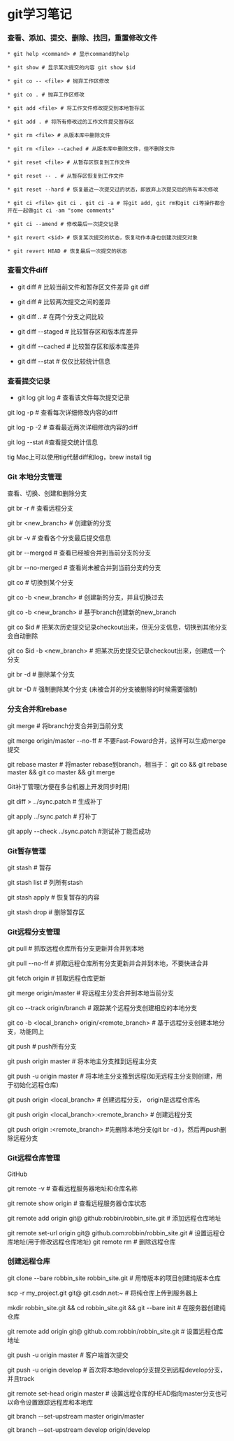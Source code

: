 # git学习笔记

### 查看、添加、提交、删除、找回，重置修改文件
```
* git help <command> # 显示command的help

* git show # 显示某次提交的内容 git show $id

* git co -- <file> # 抛弃工作区修改

* git co . # 抛弃工作区修改

* git add <file> # 将工作文件修改提交到本地暂存区

* git add . # 将所有修改过的工作文件提交暂存区

* git rm <file> # 从版本库中删除文件

* git rm <file> --cached # 从版本库中删除文件，但不删除文件

* git reset <file> # 从暂存区恢复到工作文件

* git reset -- . # 从暂存区恢复到工作文件

* git reset --hard # 恢复最近一次提交过的状态，即放弃上次提交后的所有本次修改

* git ci <file> git ci . git ci -a # 将git add, git rm和git ci等操作都合并在一起做git ci -am "some comments"

* git ci --amend # 修改最后一次提交记录

* git revert <$id> # 恢复某次提交的状态，恢复动作本身也创建次提交对象

* git revert HEAD # 恢复最后一次提交的状态

```

### 查看文件diff

* git diff <file> # 比较当前文件和暂存区文件差异 git diff

* git diff <id1><id2> # 比较两次提交之间的差异

* git diff <branch1>..<branch2> # 在两个分支之间比较

* git diff --staged # 比较暂存区和版本库差异

* git diff --cached # 比较暂存区和版本库差异

* git diff --stat # 仅仅比较统计信息

### 查看提交记录

* git log git log <file> # 查看该文件每次提交记录

git log -p <file> # 查看每次详细修改内容的diff

git log -p -2 # 查看最近两次详细修改内容的diff

git log --stat #查看提交统计信息

tig Mac上可以使用tig代替diff和log，brew install tig

### Git 本地分支管理

查看、切换、创建和删除分支

git br -r # 查看远程分支

git br <new_branch> # 创建新的分支

git br -v # 查看各个分支最后提交信息

git br --merged # 查看已经被合并到当前分支的分支

git br --no-merged # 查看尚未被合并到当前分支的分支

git co <branch> # 切换到某个分支

git co -b <new_branch> # 创建新的分支，并且切换过去

git co -b <new_branch> <branch> # 基于branch创建新的new_branch

git co $id # 把某次历史提交记录checkout出来，但无分支信息，切换到其他分支会自动删除

git co $id -b <new_branch> # 把某次历史提交记录checkout出来，创建成一个分支

git br -d <branch> # 删除某个分支

git br -D <branch> # 强制删除某个分支 (未被合并的分支被删除的时候需要强制)

### 分支合并和rebase

git merge <branch> # 将branch分支合并到当前分支

git merge origin/master --no-ff # 不要Fast-Foward合并，这样可以生成merge提交

git rebase master <branch> # 将master rebase到branch，相当于： git co <branch> && git rebase master && git co master && git merge <branch>

 Git补丁管理(方便在多台机器上开发同步时用)

git diff > ../sync.patch # 生成补丁

git apply ../sync.patch # 打补丁

git apply --check ../sync.patch #测试补丁能否成功

### Git暂存管理

git stash # 暂存

git stash list # 列所有stash

git stash apply # 恢复暂存的内容

git stash drop # 删除暂存区

### Git远程分支管理

git pull # 抓取远程仓库所有分支更新并合并到本地

git pull --no-ff # 抓取远程仓库所有分支更新并合并到本地，不要快进合并

git fetch origin # 抓取远程仓库更新

git merge origin/master # 将远程主分支合并到本地当前分支

git co --track origin/branch # 跟踪某个远程分支创建相应的本地分支

git co -b <local_branch> origin/<remote_branch> # 基于远程分支创建本地分支，功能同上

git push # push所有分支

git push origin master # 将本地主分支推到远程主分支

git push -u origin master # 将本地主分支推到远程(如无远程主分支则创建，用于初始化远程仓库)

git push origin <local_branch> # 创建远程分支， origin是远程仓库名

git push origin <local_branch>:<remote_branch> # 创建远程分支

git push origin :<remote_branch> #先删除本地分支(git br -d <branch>)，然后再push删除远程分支

### Git远程仓库管理

GitHub

git remote -v # 查看远程服务器地址和仓库名称

git remote show origin # 查看远程服务器仓库状态

git remote add origin git@ github:robbin/robbin_site.git # 添加远程仓库地址

git remote set-url origin git@ github.com:robbin/robbin_site.git # 设置远程仓库地址(用于修改远程仓库地址) git remote rm <repository> # 删除远程仓库

### 创建远程仓库

git clone --bare robbin_site robbin_site.git # 用带版本的项目创建纯版本仓库

scp -r my_project.git git@ git.csdn.net:~ # 将纯仓库上传到服务器上

mkdir robbin_site.git && cd robbin_site.git && git --bare init # 在服务器创建纯仓库

git remote add origin git@ github.com:robbin/robbin_site.git # 设置远程仓库地址

git push -u origin master # 客户端首次提交

git push -u origin develop # 首次将本地develop分支提交到远程develop分支，并且track

git remote set-head origin master # 设置远程仓库的HEAD指向master分支也可以命令设置跟踪远程库和本地库

git branch --set-upstream master origin/master

git branch --set-upstream develop origin/develop